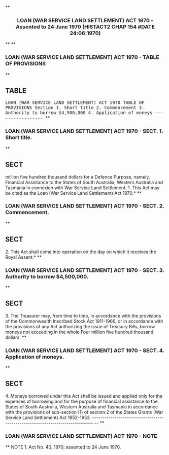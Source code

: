 **<b>

### <center><name>LOAN (WAR SERVICE LAND SETTLEMENT) ACT 1970 - Assented to 24 June 1970 (HISTACT2 CHAP 154 #DATE 24:06:1970) </name></center>
</b>** 
**<b>

### <name>LOAN (WAR SERVICE LAND SETTLEMENT) ACT 1970 - TABLE OF PROVISIONS </name>
</b>** 

## TABLE
<tables> <tt><lf>                LOAN  (WAR  SERVICE  LAND  SETTLEMENT)  ACT  1970<lf> <lf>                              TABLE  OF  PROVISIONS<lf> Section<lf>   1\.        Short title<lf>   2\.        Commencement<lf>   3\.        Authority to borrow $4,500,000<lf>   4\.        Application of moneys<lf> <lf>                                -----------------<lf> </lf></lf></lf></lf></lf></lf></lf></lf></lf></lf></lf></tt></tables>
**<b>

### <name>LOAN (WAR SERVICE LAND SETTLEMENT) ACT 1970 - SECT. 1\. Short title. </name>
</b>** 

## SECT
<sect> million five hundred thousand dollars for a Defence Purpose, namely, Financial Assistance to the States of South Australia, Western Australia and Tasmania in connexion with War Service Land Settlement.<lf>   1\. This Act may be cited as the Loan (War Service Land Settlement) Act 1970.* <lf> </lf></lf></sect>
**<b>

### <name>LOAN (WAR SERVICE LAND SETTLEMENT) ACT 1970 - SECT. 2\. Commencement. </name>
</b>** 

## SECT
<sect>   2\. This Act shall come into operation on the day on which it receives the Royal Assent.*<lf> </lf></sect>
**<b>

### <name>LOAN (WAR SERVICE LAND SETTLEMENT) ACT 1970 - SECT. 3\. Authority to borrow $4,500,000\. </name>
</b>** 

## SECT
<sect>   3\. The Treasurer may, from time to time, in accordance with the provisions of the Commonwealth Inscribed Stock Act 1911-1966, or in accordance with the provisions of any Act authorizing the issue of Treasury Bills, borrow moneys not exceeding in the whole Four million five hundred thousand dollars.<lf> </lf></sect>
**<b>

### <name>LOAN (WAR SERVICE LAND SETTLEMENT) ACT 1970 - SECT. 4\. Application of moneys. </name>
</b>** 

## SECT
<sect>   4\. Moneys borrowed under this Act shall be issued and applied only for the expenses of borrowing and for the purpose of financial assistance to the States of South Australia, Western Australia and Tasmania in accordance with the provisions of sub-section (1) of section 2 of the States Grants (War Service Land Settlement) Act 1952-1953.<lf> ------------------------------------------------------------------------------ -- <lf> </lf></lf></sect>
**<b>

### <name>LOAN (WAR SERVICE LAND SETTLEMENT) ACT 1970 - NOTE </name>
</b>** <lf>                                       NOTE<lf> 1\.  Act No. 40, 1970; assented to 24 June 1970\. </lf></lf>
